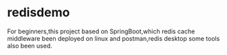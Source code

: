 # redisdemo
For beginners,this project based on SpringBoot,which redis cache middleware been deployed on linux and postman,redis desktop some tools also been used.
